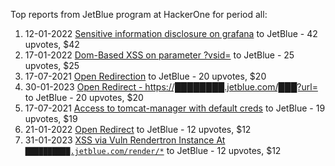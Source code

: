 Top reports from JetBlue program at HackerOne for period all:

1. 12-01-2022 [Sensitive information disclosure on grafana](https://hackerone.com/reports/1448218) to JetBlue - 42 upvotes, $42
2. 17-01-2022 [Dom-Based XSS on parameter ?vsid=](https://hackerone.com/reports/1452149) to JetBlue - 25 upvotes, $25
3. 17-07-2021 [Open Redirection](https://hackerone.com/reports/1267176) to JetBlue - 20 upvotes, $20
4. 30-01-2023 [Open Redirect - https://████████.jetblue.com/███?url=](https://hackerone.com/reports/1851969) to JetBlue - 20 upvotes, $20
5. 17-07-2021 [Access to tomcat-manager with default creds](https://hackerone.com/reports/1267174) to JetBlue - 19 upvotes, $19
6. 21-01-2022 [Open Redirect](https://hackerone.com/reports/1457736) to JetBlue - 12 upvotes, $12
7. 31-01-2023 [XSS via Vuln Rendertron Instance At `██████████.jetblue.com/render/*`](https://hackerone.com/reports/1853061) to JetBlue - 12 upvotes, $12
